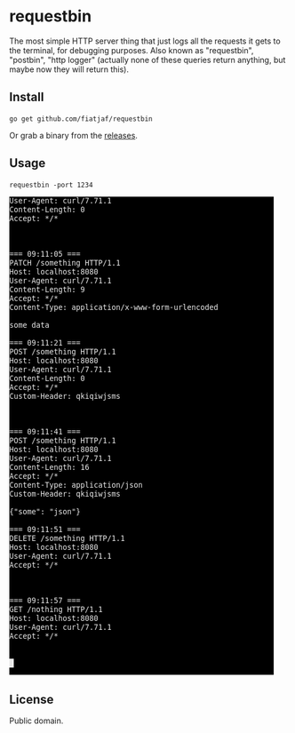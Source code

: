 requestbin
==========

The most simple HTTP server thing that just logs all the requests it gets to the terminal, for debugging purposes. Also known as "requestbin", "postbin", "http logger" (actually none of these queries return anything, but maybe now they will return this).

## Install

```
go get github.com/fiatjaf/requestbin
```

Or grab a binary from the [releases](releases).

## Usage

```shell
requestbin -port 1234
```

![screenshot](screenshot.png)

## License

Public domain.
